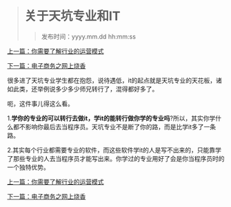 ># 关于天坑专业和IT 
>
>>发布时间：yyyy.mm.dd hh:mm:ss

[上一篇：你需要了解行业的运营模式](https://t.zsxq.com/vjaaEUn)

[下一篇：电子商务之网上烧香](https://t.zsxq.com/ja2N3FI)

很多进了天坑专业学生都在抱怨，说待遇低，it的起点就是天坑专业的天花板，诸如此类，还举例说多少多少师兄转行了，混得都好多了。 

呃，这件事儿得这么看。 

1.**学你的专业的可以转行去做it，学it的能转行做你学的专业吗**?所以，其实你学什么都不影响你最后去当程序员。天坑专业不是断了你的路，而是比学it多了一条路。 

2.其实每个行业都需要专业的软件，而这些软件学it的人是写不出来的，只能靠学了那些专业的人去当程序员才能写出来。你学过的专业用好了会是你当程序员时的一个独特优势。

[上一篇：你需要了解行业的运营模式](https://t.zsxq.com/vjaaEUn)

[下一篇：电子商务之网上烧香](https://t.zsxq.com/ja2N3FI)


















​     











